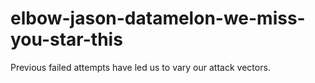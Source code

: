 # elbow-jason-datamelon-we-miss-you-star-this
Previous failed attempts have led us to vary our attack vectors.
